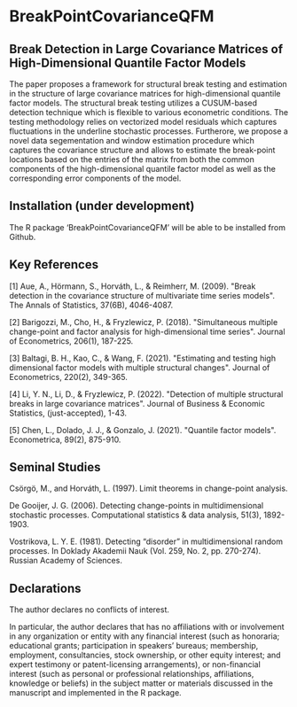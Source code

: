 # BreakPointCovarianceQFM

## Break Detection in Large Covariance Matrices of High-Dimensional Quantile Factor Models

The paper proposes a framework for structural break testing and estimation in the structure of large covariance matrices for high-dimensional quantile factor models. The structural break testing utilizes a CUSUM-based detection technique which is flexible to various econometric conditions. The testing methodology relies on vectorized model residuals which captures fluctuations in the underline stochastic processes. Furtherore, we propose a novel data segementation and window estimation procedure which captures the covariance structure and allows to estimate the break-point locations based on the entries of the matrix from both the common components of the high-dimensional quantile factor model as well as the corresponding error components of the model. 

## Installation (under development)

The R package ‘BreakPointCovarianceQFM’ will be able to be installed from Github.

## Key References

[1] Aue, A., Hörmann, S., Horváth, L., & Reimherr, M. (2009). "Break detection in the covariance structure of multivariate time series models". The Annals of Statistics, 37(6B), 4046-4087.

[2] Barigozzi, M., Cho, H., & Fryzlewicz, P. (2018). "Simultaneous multiple change-point and factor analysis for high-dimensional time series". Journal of Econometrics, 206(1), 187-225.

[3] Baltagi, B. H., Kao, C., & Wang, F. (2021). "Estimating and testing high dimensional factor models with multiple structural changes". Journal of Econometrics, 220(2), 349-365.

[4] Li, Y. N., Li, D., & Fryzlewicz, P. (2022). "Detection of multiple structural breaks in large covariance matrices". Journal of Business & Economic Statistics, (just-accepted), 1-43.

[5] Chen, L., Dolado, J. J., & Gonzalo, J. (2021). "Quantile factor models". Econometrica, 89(2), 875-910.

## Seminal Studies

Csörgö, M., and Horváth, L. (1997). Limit theorems in change-point analysis.

De Gooijer, J. G. (2006). Detecting change-points in multidimensional stochastic processes. Computational statistics & data analysis, 51(3), 1892-1903.

Vostrikova, L. Y. E. (1981). Detecting “disorder” in multidimensional random processes. In Doklady Akademii Nauk (Vol. 259, No. 2, pp. 270-274). Russian Academy of Sciences.


## Declarations

The author declares no conflicts of interest. 

In particular, the author declares that has no affiliations with or involvement in any organization or entity with any financial interest (such as honoraria; educational grants; participation in speakers’ bureaus; membership, employment, consultancies, stock ownership, or other equity interest; and expert testimony or patent-licensing arrangements), or non-financial interest (such as personal or professional relationships, affiliations, knowledge or beliefs) in the subject matter or materials discussed in the manuscript and implemented in the R package.
